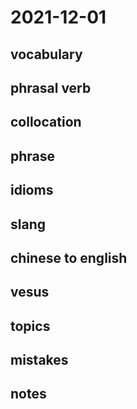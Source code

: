 # 2021-12-01
## vocabulary

## phrasal verb

## collocation

## phrase

## idioms

## slang

## chinese to english

## vesus

## topics

## mistakes

## notes